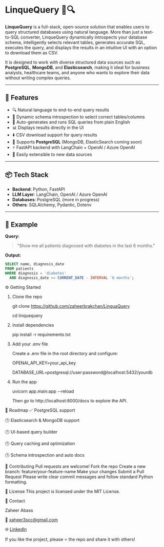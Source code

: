# LinqueQuery 🧠🔍

**LinqueQuery** is a full-stack, open-source solution that enables users to query structured databases using natural language. More than just a text-to-SQL converter, LinqueQuery dynamically introspects your database schema, intelligently selects relevant tables, generates accurate SQL, executes the query, and displays the results in an intuitive UI  with an option to download them as CSV.

It is designed to work with diverse structured data sources such as **PostgreSQL**, **MongoDB**, and **Elasticsearch**, making it ideal for business analysts, healthcare teams, and anyone who wants to explore their data without writing complex queries.


---

## 🚀 Features

- 🔍 Natural language to end-to-end query results  
- 🧠 Dynamic schema introspection to select correct tables/columns  
- 📄 Auto-generates and runs SQL queries from plain English  
- 📊 Displays results directly in the UI  
- ⬇️ CSV download support for query results  
- 🔗 Supports **PostgreSQL** (MongoDB, ElasticSearch coming soon)  
- ⚡ FastAPI backend with LangChain + OpenAI / Azure OpenAI  
- 🧩 Easily extensible to new data sources  

---

## 📦 Tech Stack

- **Backend**: Python, FastAPI  
- **LLM Layer**: LangChain, OpenAI / Azure OpenAI  
- **Databases**: PostgreSQL (more in progress)  
- **Others**: SQLAlchemy, Pydantic, Dotenv

---

## 🧠 Example

**Query:**

> "Show me all patients diagnosed with diabetes in the last 6 months."

**Output:**
```sql
SELECT name, diagnosis_date 
FROM patients 
WHERE diagnosis = 'diabetes' 
  AND diagnosis_date >= CURRENT_DATE - INTERVAL '6 months';
```




⚙️ Getting Started
1. Clone the repo

      git clone https://github.com/zaheerbrakchan/LinguaQuery
  
      cd linquequery

   

3. Install dependencies
   
      pip install -r requirements.txt
   


5. Add your .env file
   
     Create a .env file in the root directory and configure:

     OPENAI_API_KEY=your_api_key

     DATABASE_URL=postgresql://user:password@localhost:5432/yourdb



4. Run the app
   
     uvicorn app.main:app --reload

     Then go to http://localhost:8000/docs to explore the API.



📌 Roadmap
✅ PostgreSQL support

🕒 Elasticsearch & MongoDB support

🕒 UI-based query builder

🕒 Query caching and optimization

🕒 Schema introspection and auto docs



🤝 Contributing
Pull requests are welcome!
Fork the repo
Create a new branch: feature/your-feature-name
Make your changes
Submit a Pull Request
Please write clear commit messages and follow standard Python formatting.



📄 License
This project is licensed under the MIT License.



🙋 Contact

Zaheer Abass

📧 xaheer3scc@gmail.com

🌐 [LinkedIn](https://www.linkedin.com/in/zaheer-abass-590a31142/)


If you like the project, please ⭐ the repo and share it with others!

